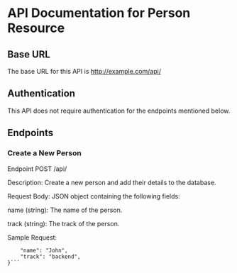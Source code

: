 # API Documentation for Person Resource


## Base URL
The base URL for this API is http://example.com/api/


## Authentication
This API does not require authentication for the endpoints mentioned below.

## Endpoints

### Create a New Person
Endpoint POST /api/

Description: Create a new person and add their details to the database.

Request Body: JSON object containing the following fields:

name (string): The name of the person.

track (string): The track of the person.

Sample Request:

```{
    "name": "John",
    "track": "backend",
}```


